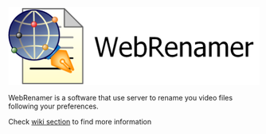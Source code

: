 ![WebRenamer logo](https://github.com/mrwinch/WebRenamer/blob/master/Images/logo_1280.png)

WebRenamer is a software that use server to rename you video files following your preferences.

Check [wiki section](https://github.com/mrwinch/WebRenamer/wiki) to find more information
